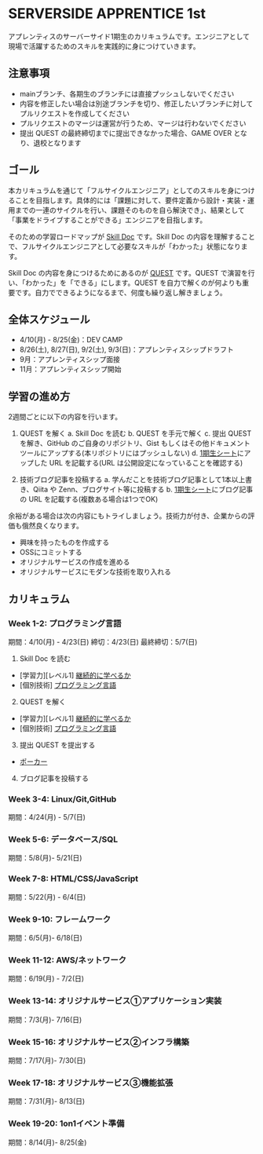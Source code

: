 # SERVERSIDE APPRENTICE 1st

アプレンティスのサーバーサイド1期生のカリキュラムです。エンジニアとして現場で活躍するためのスキルを実践的に身につけていきます。

## 注意事項

- mainブランチ、各期生のブランチには直接プッシュしないでください
- 内容を修正したい場合は別途ブランチを切り、修正したいブランチに対してプルリクエストを作成してください
- プルリクエストのマージは運営が行うため、マージは行わないでください
- 提出 QUEST の最終締切までに提出できなかった場合、GAME OVER となり、退校となります

## ゴール

本カリキュラムを通じて「フルサイクルエンジニア」としてのスキルを身につけることを目指します。具体的には「課題に対して、要件定義から設計・実装・運用までの一連のサイクルを行い、課題そのものを自ら解決でき」、結果として「事業をドライブすることができる」エンジニアを目指します。

そのための学習ロードマップが [Skill Doc](skilldoc/README.md)  です。Skill Doc の内容を理解することで、フルサイクルエンジニアとして必要なスキルが「わかった」状態になります。

Skill Doc の内容を身につけるためにあるのが [QUEST](quest/README.md) です。QUEST で演習を行い、「わかった」を「できる」にします。QUEST を自力で解くのが何よりも重要です。自力でできるようになるまで、何度も繰り返し解きましょう。

## 全体スケジュール

- 4/10(月) - 8/25(金)：DEV CAMP
- 8/26(土), 8/27(日), 9/2(土), 9/3(日)：アプレンティスシップドラフト
- 9月：アプレンティスシップ面接
- 11月：アプレンティスシップ開始

## 学習の進め方

2週間ごとに以下の内容を行います。

1. QUEST を解く
  a. Skill Doc を読む
  b. QUEST を手元で解く
  c. 提出 QUEST を解き、GitHub のご自身のリポジトリ、Gist もしくはその他ドキュメントツールにアップする(本リポジトリにはプッシュしない)
  d. [1期生シート]()にアップした URL を記載する(URL は公開設定になっていることを確認する)

2. 技術ブログ記事を投稿する
  a. 学んだことを技術ブログ記事として1本以上書き、Qiita や Zenn、ブログサイト等に投稿する
  b. [1期生シート]()にブログ記事の URL を記載する(複数ある場合は1つでOK)

余裕がある場合は次の内容にもトライしましょう。技術力が付き、企業からの評価も俄然良くなります。

- 興味を持ったものを作成する
- OSSにコミットする
- オリジナルサービスの作成を進める
- オリジナルサービスにモダンな技術を取り入れる

## カリキュラム

### Week 1-2: プログラミング言語

期間：4/10(月) - 4/23(日)
締切：4/23(日)
最終締切：5/7(日)

1. Skill Doc を読む

- [学習力][レベル1] [継続的に学べるか]()
- [個別技術] [プログラミング言語]()

2. QUEST を解く

- [学習力][レベル1] [継続的に学べるか]()
- [個別技術] [プログラミング言語]()

3. 提出 QUEST を提出する

- [ポーカー]()

4. ブログ記事を投稿する

### Week 3-4: Linux/Git,GitHub

期間：4/24(月) - 5/7(日)

### Week 5-6: データベース/SQL

期間：5/8(月)- 5/21(日)

### Week 7-8: HTML/CSS/JavaScript

期間：5/22(月) - 6/4(日)

### Week 9-10: フレームワーク

期間：6/5(月)- 6/18(日)

### Week 11-12: AWS/ネットワーク

期間：6/19(月) - 7/2(日)

### Week 13-14: オリジナルサービス①アプリケーション実装

期間：7/3(月)- 7/16(日)

### Week 15-16: オリジナルサービス②インフラ構築

期間：7/17(月)- 7/30(日)

### Week 17-18: オリジナルサービス③機能拡張

期間：7/31(月)- 8/13(日)

### Week 19-20: 1on1イベント準備

期間：8/14(月)- 8/25(金)
